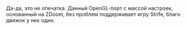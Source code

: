 Да-да, это не опечатка. Данный OpenGL-порт с массой настроек, основанный на ZDoom, без проблем поддерживает игру Strife, благо движок у них один.